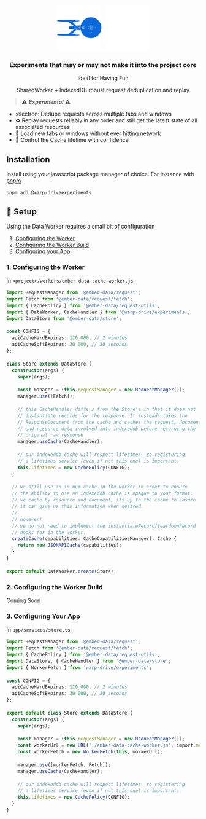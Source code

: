<p align="center">
  <img
    class="project-logo"
    src="./NCC-1701-a-blue.svg#gh-light-mode-only"
    alt="WarpDrive"
    width="120px"
    title="WarpDrive" />
  <img
    class="project-logo"
    src="./NCC-1701-a.svg#gh-dark-mode-only"
    alt="WarpDrive"
    width="120px"
    title="WarpDrive" />
</p>

<h3 align="center">Experiments that may or may not make it into the project core</h3>
<p align="center">Ideal for Having Fun</p>
<p align="center">SharedWorker + IndexedDB robust request deduplication and replay</p>

> ⚠️ ***Experimental*** ⚠️

- :electron: Dedupe requests across multiple tabs and windows
- ♻️ Replay requests reliably in any order and still get the latest state of all associated resources
- 📶 Load new tabs or windows without ever hitting network
- 💪 Control the Cache lifetime with confidence


## Installation

Install using your javascript package manager of choice. For instance with [pnpm](https://pnpm.io/)

```no-highlight
pnpm add @warp-driveexperiments
```

## 🚀 Setup

Using the Data Worker requires a small bit of configuration

1. [Configuring the Worker]()
2. [Configuring the Worker Build]()
3. [Configuring your App]()

### 1. Configuring the Worker

In `<project>/workers/ember-data-cache-worker.js`

```ts
import RequestManager from '@ember-data/request';
import Fetch from '@ember-data/request/fetch';
import { CachePolicy } from '@ember-data/request-utils';
import { DataWorker, CacheHandler } from '@warp-drive/experiments';
import DataStore from '@ember-data/store';

const CONFIG = {
  apiCacheHardExpires: 120_000, // 2 minutes
  apiCacheSoftExpires: 30_000, // 30 seconds
};

class Store extends DataStore {
  constructor(args) {
    super(args);

    const manager = (this.requestManager = new RequestManager());
    manager.use([Fetch]);

    // this CacheHandler differs from the Store's in that it does not
    // instantiate records for the response. It insteads takes the
    // ResponseDocument from the cache and caches the request, document
    // and resource data involved into indexeddb before returning the
    // original raw response
    manager.useCache(CacheHandler);

    // our indexeddb cache will respect lifetimes, so registering
    // a lifetimes service (even if not this one) is important!
    this.lifetimes = new CachePolicy(CONFIG);
  }

  // we still use an in-mem cache in the worker in order to ensure
  // the ability to use an indexeddb cache is opaque to your format.
  // we cache by resource and document, its up to the cache to ensure
  // it can give us this information when desired.
  //
  // however!
  // we do not need to implement the instantiateRecord/teardownRecord
  // hooks for in the worker.
  createCache(capabilities: CacheCapabilitiesManager): Cache {
    return new JSONAPICache(capabilities);
  }
}

export default DataWorker.create(Store);
```

### 2. Configuring the Worker Build

Coming Soon
### 3. Configuring Your App

In `app/services/store.ts`

```ts
import RequestManager from '@ember-data/request';
import Fetch from '@ember-data/request/fetch';
import { CachePolicy } from '@ember-data/request-utils';
import DataStore, { CacheHandler } from '@ember-data/store';
import { WorkerFetch } from 'warp-drive/experiments';

const CONFIG = {
  apiCacheHardExpires: 120_000, // 2 minutes
  apiCacheSoftExpires: 30_000, // 30 seconds
};

export default class Store extends DataStore {
  constructor(args) {
    super(args);

    const manager = (this.requestManager = new RequestManager());
    const workerUrl = new URL('./ember-data-cache-worker.js', import.meta.url)
    const workerFetch = new WorkerFetch(this, workerUrl);

    manager.use([workerFetch, Fetch]);
    manager.useCache(CacheHandler);

    // our indexeddb cache will respect lifetimes, so registering
    // a lifetimes service (even if not this one) is important!
    this.lifetimes = new CachePolicy(CONFIG);
  }
}
```
